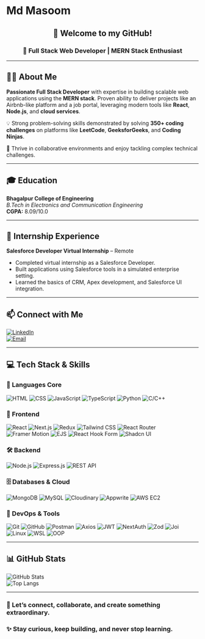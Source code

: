 # Md Masoom

<div align="center">
  
## 👋 Welcome to my GitHub!

### 🚀 Full Stack Web Developer | MERN Stack Enthusiast

</div>

---

## 👨‍💻 About Me

**Passionate Full Stack Developer** with expertise in building scalable web applications using the **MERN stack**. Proven ability to deliver projects like an Airbnb-like platform and a job portal, leveraging modern tools like **React**, **Node.js**, and **cloud services**.

💡 Strong problem-solving skills demonstrated by solving **350+ coding challenges** on platforms like **LeetCode**, **GeeksforGeeks**, and **Coding Ninjas**.

🤝 Thrive in collaborative environments and enjoy tackling complex technical challenges.

---

## 🎓 Education

**Bhagalpur College of Engineering**  
_B.Tech in Electronics and Communication Engineering_  
**CGPA:** 8.09/10.0

---

## 💼 Internship Experience

**Salesforce Developer Virtual Internship** – Remote  
- Completed virtual internship as a Salesforce Developer.  
- Built applications using Salesforce tools in a simulated enterprise setting.  
- Learned the basics of CRM, Apex development, and Salesforce UI integration.

---

## 📫 Connect with Me

[![LinkedIn](https://img.shields.io/badge/-LinkedIn-0077B5?style=for-the-badge&logo=linkedin&logoColor=white)](https://www.linkedin.com/in/mdmasoom459/)  
[![Email](https://img.shields.io/badge/-Email-D14836?style=for-the-badge&logo=gmail&logoColor=white)](mailto:mdmasoom9060@gmail.com)

---

## 💻 Tech Stack & Skills

### 🧠 Languages Core
![HTML](https://img.shields.io/badge/-HTML-E34F26?style=for-the-badge&logo=html5&logoColor=white)
![CSS](https://img.shields.io/badge/-CSS-1572B6?style=for-the-badge&logo=css3&logoColor=white)
![JavaScript](https://img.shields.io/badge/-JavaScript-F7DF1E?style=for-the-badge&logo=javascript&logoColor=black)
![TypeScript](https://img.shields.io/badge/-TypeScript-3178C6?style=for-the-badge&logo=typescript&logoColor=white)
![Python](https://img.shields.io/badge/-Python-3776AB?style=for-the-badge&logo=python&logoColor=white)
![C/C++](https://img.shields.io/badge/-C/C++-00599C?style=for-the-badge&logo=c%2B%2B&logoColor=white)

### 🎨 Frontend
![React](https://img.shields.io/badge/-React-61DAFB?style=for-the-badge&logo=react&logoColor=white)
![Next.js](https://img.shields.io/badge/-Next.js-000000?style=for-the-badge&logo=nextdotjs&logoColor=white)
![Redux](https://img.shields.io/badge/-Redux-764ABC?style=for-the-badge&logo=redux&logoColor=white)
![Tailwind CSS](https://img.shields.io/badge/-Tailwind_CSS-06B6D4?style=for-the-badge&logo=tailwindcss&logoColor=white)
![React Router](https://img.shields.io/badge/-React_Router-D0021B?style=for-the-badge&logo=reactrouter&logoColor=white)
![Framer Motion](https://img.shields.io/badge/-Framer_Motion-0055FF?style=for-the-badge&logo=framer&logoColor=white)
![EJS](https://img.shields.io/badge/-EJS-3178C6?style=for-the-badge&logo=ejs&logoColor=white)
![React Hook Form](https://img.shields.io/badge/-React_Hook_Form-EC5990?style=for-the-badge&logo=reacthookform&logoColor=white)
![Shadcn UI](https://img.shields.io/badge/-Shadcn_UI-000000?style=for-the-badge)

### 🛠️ Backend
![Node.js](https://img.shields.io/badge/-Node.js-339933?style=for-the-badge&logo=node.js&logoColor=white)
![Express.js](https://img.shields.io/badge/-Express.js-000000?style=for-the-badge&logo=express&logoColor=white)
![REST API](https://img.shields.io/badge/-REST_API-FF6C37?style=for-the-badge&logo=api&logoColor=white)

### 🗄️ Databases & Cloud
![MongoDB](https://img.shields.io/badge/-MongoDB-47A248?style=for-the-badge&logo=mongodb&logoColor=white)
![MySQL](https://img.shields.io/badge/-MySQL-4479A1?style=for-the-badge&logo=mysql&logoColor=white)
![Cloudinary](https://img.shields.io/badge/-Cloudinary-3448C5?style=for-the-badge&logo=cloudinary&logoColor=white)
![Appwrite](https://img.shields.io/badge/-Appwrite-F02E65?style=for-the-badge&logo=appwrite&logoColor=white)
![AWS EC2](https://img.shields.io/badge/-AWS_EC2-232F3E?style=for-the-badge&logo=amazonaws&logoColor=white)

### 🧰 DevOps & Tools
![Git](https://img.shields.io/badge/-Git-F05032?style=for-the-badge&logo=git&logoColor=white)
![GitHub](https://img.shields.io/badge/-GitHub-181717?style=for-the-badge&logo=github&logoColor=white)
![Postman](https://img.shields.io/badge/-Postman-FF6C37?style=for-the-badge&logo=postman&logoColor=white)
![Axios](https://img.shields.io/badge/-Axios-5A29E4?style=for-the-badge)
![JWT](https://img.shields.io/badge/-JWT-000000?style=for-the-badge&logo=jsonwebtokens&logoColor=white)
![NextAuth](https://img.shields.io/badge/-NextAuth.js-000000?style=for-the-badge)
![Zod](https://img.shields.io/badge/-Zod-3B82F6?style=for-the-badge)
![Joi](https://img.shields.io/badge/-Joi-990000?style=for-the-badge)
![Linux](https://img.shields.io/badge/-Linux-FCC624?style=for-the-badge&logo=linux&logoColor=black)
![WSL](https://img.shields.io/badge/-WSL-4D4D4D?style=for-the-badge&logo=windows&logoColor=white)
![OOP](https://img.shields.io/badge/-OOP-6C3483?style=for-the-badge)

---

## 📊 GitHub Stats

![GitHub Stats](https://github-readme-stats.vercel.app/api?username=masoommd&show_icons=true&theme=radical)  
![Top Langs](https://github-readme-stats.vercel.app/api/top-langs/?username=masoommd&layout=compact&theme=radical)

---

### 🙌 Let’s connect, collaborate, and create something extraordinary.  
### ✨ Stay curious, keep building, and never stop learning.
